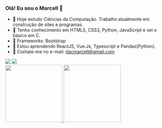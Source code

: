 ### Olá! Eu sou o Marcell 👋

- 🔭 Hoje estudo Ciências da Computação. Trabalho atualmente em construção de sites e programas.
- 🌲 Tenho conhecimento em HTML5, CSS3, Python, JavaScript e sei o básico em C.
- 🍎 Frameworks: Bootstrap
- 🌱 Estou aprendendo ReactJS, Vue.Js, Typescript e Pandas(Python).
- 💬 Contate-me no e-mail: dacmarcell@gmail.com
<div> 
  <a href = "mailto:dacmarcell@gmail.com"><img src="https://img.shields.io/badge/-Gmail-%23333?style=for-the-badge&logo=gmail&logoColor=white" target="_blank"></a>
  <a href="https://www.linkedin.com/in/marcelldactes/" target="_blank"><img src="https://img.shields.io/badge/-LinkedIn-%230077B5?style=for-the-badge&logo=linkedin&logoColor=white" target="_blank"></a> 
</div>
<div>
  <a href="https://github.com/marcelldac">
  <img height="180em" src="https://github-readme-stats.vercel.app/api?username=marcelldac&count_private=true&show_icons=true&theme=merko"/>
  <img height="180em" src="https://github-readme-stats.vercel.app/api/top-langs/?username=marcelldac&show_icons=true&theme=merko"/>
</div>
